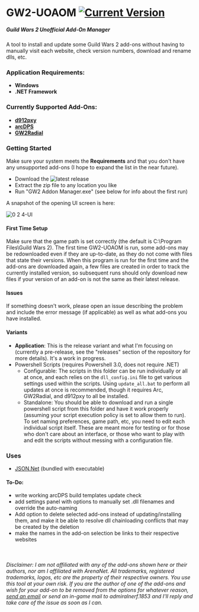# GW2-UOAOM [![Current Version](https://img.shields.io/badge/version-0.2.4-blue)](https://github.com/fmmmlee/GW2-Addon-Manager/releases)
##### Guild Wars 2 Unofficial Add-On Manager
A tool to install and update some Guild Wars 2 add-ons without having to manually visit each website, check version numbers, download and rename dlls, etc.

### Application Requirements:
- **Windows**
- **.NET Framework**

### Currently Supported Add-Ons:
- <a href="https://github.com/megai2/d912pxy">**d912pxy**</a>
- <a href="https://www.deltaconnected.com/arcdps/">**arcDPS**</a>
- <a href="https://github.com/Friendly0Fire/GW2Radial">**GW2Radial**</a>

### Getting Started
Make sure your system meets the **Requirements** and that you don't have any unsupported add-ons (I hope to expand the list in the near future).

- Download the ![latest release](https://github.com/fmmmlee/GW2-Addon-Manager/releases)
- Extract the zip file to any location you like
- Run "GW2 Addon Manager.exe" (see below for info about the first run)

A snapshot of the opening UI screen is here:

![0 2 4-UI](https://user-images.githubusercontent.com/30479162/63207572-65085280-c07d-11e9-98db-4cae3f46d08b.JPG)

#### First Time Setup
Make sure that the game path is set correctly (the default is C:\Program Files\Guild Wars 2).
The first time GW2-UOAOM is run, some add-ons may be redownloaded even if they are up-to-date, as they do not come with files that state their versions. When this program is run for the first time and the add-ons are downloaded again, a few files are created in order to track the currently installed version, so subsequent runs should only download new files if your version of an add-on is not the same as their latest release.

#### Issues
If something doesn't work, please open an issue describing the problem and include the error message (if applicable) as well as what add-ons you have installed.

#### Variants
- **Application**: This is the release variant and what I'm focusing on (currently a pre-release, see the "releases" section of the repository for more details). It's a work in progress.
- Powershell Scripts (requires Powershell 3.0, does not require .NET)
  - Configurable: The scripts in this folder can be run individually or all at once, and each relies on the `dll_config.ini` file to get various settings used within the scripts. Using `update_all.bat` to perform all updates at once is recommended, though it requires Arc, GW2Radial, and d912pxy to all be installed.
  - Standalone: You should be able to download and run a single powershell script from this folder and have it work properly (assuming your script execution policy is set to allow them to run). To set naming preferences, game path, etc, you need to edit each individual script itself. These are meant more for testing or for those who don't care about an interface, or those who want to play with and edit the scripts without messing with a configuration file.

### Uses
- <a href="https://www.newtonsoft.com/json">JSON.Net</a> (bundled with executable)

#### To-Do:
- write working arcDPS build templates update check
- add settings panel with options to manually set .dll filenames and override the auto-naming
- Add option to delete selected add-ons instead of updating/installing them, and make it be able to resolve dll chainloading conflicts that may be created by the deletion
- make the names in the add-on selection be links to their respective websites

&nbsp;

###### Disclaimer: I am not affiliated with any of the add-ons shown here or their authors, nor am I affiliated with ArenaNet. All trademarks, registered trademarks, logos, etc are the property of their respective owners. You use this tool at your own risk. If you are the author of one of the add-ons and wish for your add-on to be removed from the options for whatever reason, <a href="mailto:fmmmlee@gmail.com">send an email</a> or send an in-game mail to admiralnerf.1853 and I'll reply and take care of the issue as soon as I can.

